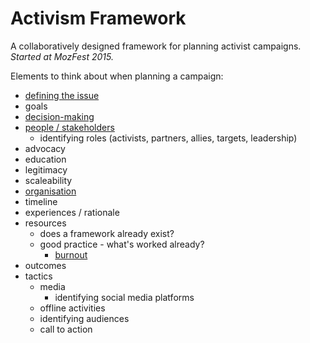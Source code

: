 # Activism Framework

A collaboratively designed framework for planning activist campaigns. _Started at MozFest 2015._

Elements to think about when planning a campaign:
* [defining the issue](issue.md)
* goals
* [decision-making](decision-making.md)
* [people / stakeholders](people.md)
  * identifying roles (activists, partners, allies, targets, leadership)
* advocacy
* education
* legitimacy
* scaleability
* [organisation](Organization.md)
* timeline
* experiences / rationale
* resources
  * does a framework already exist?
  * good practice - what's worked already?
    * [burnout](burnout.md)
* outcomes
* tactics
  * media
    * identifying social media platforms
  * offline activities
  * identifying audiences
  * call to action
